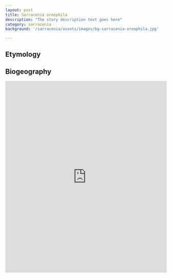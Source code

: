 ```yaml
---
layout: post
title: Sarracenia oreophila
description: "The story description text goes here"
category: sarracenia
background: '/sarracenia/assets/images/bg-sarracenia-oreophila.jpg'

---
```



## Etymology


## Biogeography

<iframe src="https://marco-barandun.github.io/cp-resource/sarracenia/assets/maps/Sarracenia_oreophila.html" height="600px" width="100%" style="border:none;"></iframe>
